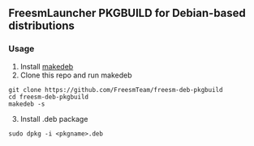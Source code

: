 ## FreesmLauncher PKGBUILD for Debian-based distributions

### Usage
1. Install [makedeb](https://www.makedeb.org/)
2. Clone this repo and run makedeb
``` shell
git clone https://github.com/FreesmTeam/freesm-deb-pkgbuild
cd freesm-deb-pkgbuild
makedeb -s
```
3. Install .deb package
``` shell
sudo dpkg -i <pkgname>.deb
```
